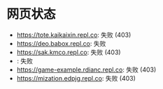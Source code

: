 # 网页状态
- https://tote.kaikaixin.repl.co: 失败 (403)
- https://deo.babox.repl.co: 失败
- https://sak.kmco.repl.co: 失败 (403)
- : 失败
- https://game-example.rdianc.repl.co: 失败 (403)
- https://mization.edpjg.repl.co: 失败 (403)
